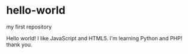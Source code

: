 # hello-world
my first repository

Hello world!
I like JavaScript and HTML5. I'm learning Python and PHP!
thank you.
